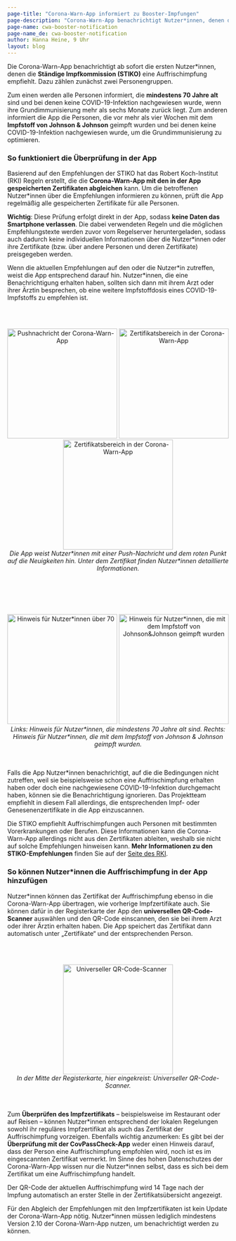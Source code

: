 ```yaml
---
page-title: "Corona-Warn-App informiert zu Booster-Impfungen"
page-description: "Corona-Warn-App benachrichtigt Nutzer*innen, denen die STIKO eine Auffrischimpfung empfiehlt"
page-name: cwa-booster-notification
page-name_de: cwa-booster-notification
author: Hanna Heine, 9 Uhr 
layout: blog
---
```



Die Corona-Warn-App benachrichtigt ab sofort die ersten Nutzer\*innen, denen die **Ständige Impfkommission (STIKO)** eine Auffrischimpfung empfiehlt. Dazu zählen zunächst zwei Personengruppen. 

Zum einen werden alle Personen informiert, die **mindestens 70 Jahre alt** sind und bei denen keine COVID-19-Infektion nachgewiesen wurde, wenn ihre Grundimmunisierung mehr als sechs Monate zurück liegt. Zum anderen informiert die App die Personen, die vor mehr als vier Wochen mit dem **Impfstoff von Johnson & Johnson** geimpft wurden und bei denen keine COVID-19-Infektion nachgewiesen wurde, um die Grundimmunisierung zu optimieren.


<!-- overview -->

### So funktioniert die Überprüfung in der App

Basierend auf den Empfehlungen der STIKO hat das Robert Koch-Institut (RKI) Regeln erstellt, die die **Corona-Warn-App mit den in der App gespeicherten Zertifikaten abgleichen** kann. Um die betroffenen Nutzer\*innen über die Empfehlungen informieren zu können, prüft die App regelmäßig alle gespeicherten Zertifikate für alle Personen. 

**Wichtig**: Diese Prüfung erfolgt direkt in der App, sodass **keine Daten das Smartphone verlassen**. Die dabei verwendeten Regeln und die möglichen Empfehlungstexte werden zuvor vom Regelserver heruntergeladen, sodass auch dadurch keine individuellen Informationen über die Nutzer\*innen oder ihre Zertifikate (bzw. über andere Personen und deren Zertifikate) preisgegeben werden. 

Wenn die aktuellen Empfehlungen auf den oder die Nutzer\*in zutreffen, weist die App entsprechend darauf hin. Nutzer\*innen, die eine Benachrichtigung erhalten haben, sollten sich dann mit ihrem Arzt oder ihrer Ärztin besprechen, ob eine weitere Impfstoffdosis eines COVID-19-Impfstoffs zu empfehlen ist.
 

<br></br>
<center> 
<img src="./push-nachricht.png" title="Pushnachricht der Corona-Warn-App" style="align: center" width=250> 
<img src="./neuigkeiten-zertifikate.png" title="Zertifikatsbereich in der Corona-Warn-App" style="align: center" width=250>
<img src="./benachrichtung-unter-impfzertifikat.png" title="Zertifikatsbereich in der Corona-Warn-App" style="align: center" width=250>
<figcaption aria-hidden="true"><em> Die App weist Nutzer*innen mit einer Push-Nachricht und dem roten Punkt auf die Neuigkeiten hin. Unter dem Zertifikat finden Nutzer*innen detaillierte Informationen. </em></figcaption>
</center>
<br></br>

<br></br>
<center> 
<img src="./benachrichtigung-70.png" title="Hinweis für Nutzer*innen über 70" style="align: center" width=250> 
<img src="./benachrichtigung-johnson.png" title="Hinweis für Nutzer*innen, die mit dem Impfstoff von Johnson&Johnson geimpft wurden" style="align: center" width=250>
<figcaption aria-hidden="true"><em>Links: Hinweis für Nutzer*innen, die mindestens 70 Jahre alt sind. Rechts: Hinweis für Nutzer*innen, die mit dem Impfstoff von Johnson & Johnson geimpft wurden. </em></figcaption>
</center>
<br></br>

Falls die App Nutzer\*innen benachrichtigt, auf die die Bedingungen nicht zutreffen, weil sie beispielsweise schon eine Auffrischimpfung erhalten haben oder doch eine nachgewiesene COVID-19-Infektion durchgemacht haben, können sie die Benachrichtigung ignorieren. Das Projektteam empfiehlt in diesem Fall allerdings, die entsprechenden Impf- oder Genesenenzertifikate in die App einzuscannen. 

Die STIKO empfiehlt Auffrischimpfungen auch Personen mit bestimmten Vorerkrankungen oder Berufen. Diese Informationen kann die Corona-Warn-App allerdings nicht aus den Zertifikaten ableiten, weshalb sie nicht auf solche Empfehlungen hinweisen kann. **Mehr Informationen zu den STIKO-Empfehlungen** finden Sie auf der [Seite des RKI](https://www.rki.de/DE/Content/Infekt/Impfen/ImpfungenAZ/COVID-19/COVID-19.html). 

### So können Nutzer\*innen die Auffrischimpfung in der App hinzufügen

Nutzer\*innen können das Zertifikat der Auffrischimpfung ebenso in die Corona-Warn-App übertragen, wie vorherige Impfzertifikate auch. Sie können dafür in der Registerkarte der App den **universellen QR-Code-Scanner** auswählen und den QR-Code einscannen, den sie bei ihrem Arzt oder ihrer Ärztin erhalten haben. Die App speichert das Zertifikat dann automatisch unter „Zertifikate“ und der entsprechenden Person. 

<br></br>
<center> 
<img src="./qr-code-scanner-tab.png" title="Universeller QR-Code-Scanner" style="align: center" width=250> 
<figcaption aria-hidden="true"><em>In der Mitte der Registerkarte, hier eingekreist: Universeller QR-Code-Scanner.</em></figcaption>
</center>
<br></br>

Zum **Überprüfen des Impfzertifikats** – beispielsweise im Restaurant oder auf Reisen – können Nutzer\*innen entsprechend der lokalen Regelungen sowohl ihr reguläres Impfzertifikat als auch das Zertifikat der Auffrischimpfung vorzeigen. Ebenfalls wichtig anzumerken: Es gibt bei der **Überprüfung mit der CovPassCheck-App** weder einen Hinweis darauf, dass der Person eine Auffrischimpfung empfohlen wird, noch ist es im eingescannten Zertifikat vermerkt. Im Sinne des hohen Datenschutzes der Corona-Warn-App wissen nur die Nutzer\*innen selbst, dass es sich bei dem Zertifikat um eine Auffrischimpfung handelt. 

Der QR-Code der aktuellen  Auffrischimpfung wird 14 Tage nach der Impfung automatisch an erster Stelle in der Zertifikatsübersicht angezeigt.

Für den Abgleich der Empfehlungen mit den Impfzertifikaten ist kein Update der Corona-Warn-App nötig. Nutzer\*innen müssen lediglich mindestens Version 2.10 der Corona-Warn-App nutzen, um benachrichtigt werden zu können. 

